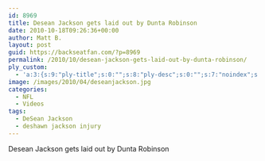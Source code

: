 ```yaml
---
id: 8969
title: Desean Jackson gets laid out by Dunta Robinson
date: 2010-10-18T09:26:36+00:00
author: Matt B.
layout: post
guid: https://backseatfan.com/?p=8969
permalink: /2010/10/desean-jackson-gets-laid-out-by-dunta-robinson/
ply_custom:
  - 'a:3:{s:9:"ply-title";s:0:"";s:8:"ply-desc";s:0:"";s:7:"noindex";s:0:"";}'
image: /images/2010/04/deseanjackson.jpg
categories:
  - NFL
  - Videos
tags:
  - DeSean Jackson
  - deshawn jackson injury
---
```


<div class="entry">
  <p>
    Desean Jackson gets laid out by Dunta Robinson<br />
  </p>
</div>
